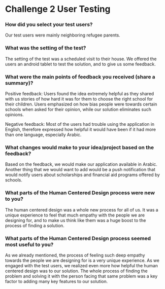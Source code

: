 # Challenge 2 User Testing

### How did you select your test users? 

Our test users were mainly neighboring refugee parents.

### What was the setting of the test? 

The setting of the test was a scheduled visit to their house. We offered the users an android tablet to test the solution, and to give us some feedback.

### What were the main points of feedback you received (share a summary)? 

Positive feedback: 
Users found the idea extremely helpful as they shared with us stories of how hard it was for them to choose the right school for their children. Users emphasized on how bias people were towards certain schools when asked for their opinion, while our solution eliminates such opinions. 

Negative feedback:
Most of the users had trouble using the application in English, therefore expressed how helpful it would have been if it had more than one language, especially Arabic.  

### What changes would make to your idea/project based on the feedback?

Based on the feedback, we would make our application available in Arabic. Another thing that we would want to add would be a push notification that would notify users about scholarships and financial aid programs offered by schools. 

### What parts of the Human Centered Design process were new to you?

The human centered design was a whole new process for all of us. It was a unique experience to feel that much empathy with the people we are designing for, and to make us think like them was a huge boost to the process of finding a solution.

### What parts of the Human Centered Design process seemed most useful to you?

As we already mentioned, the process of feeling such deep empathy towards the people we are designing for is a very unique experience. As we engaged with the test users, we realized even more how helpful the human centered design was to our solution. The whole process of finding the problem and solving it with the person facing that same problem was a key factor to adding many key features to our solution.
